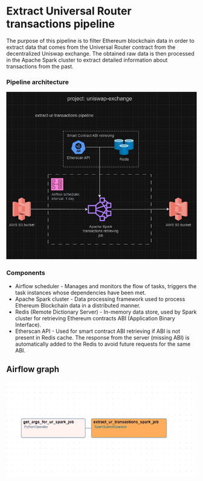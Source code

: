 # Extract Universal Router transactions pipeline

The purpose of this pipeline is to filter Ethereum blockchain data in order to extract data that comes 
from the Universal Router contract from the decentralized Uniswap exchange. 
The obtained raw data is then processed in the Apache Spark cluster to extract detailed information 
about transactions from the past.

### Pipeline architecture
![architecture.png](docs/architecture.png)

### Components
* Airflow scheduler - Manages and monitors the flow of tasks, triggers the task instances whose dependencies have been met.
* Apache Spark cluster - Data processing framework used to process Ethereum Blockchain data in a distributed manner.
* Redis (Remote Dictionary Server) - In-memory data store, used by Spark cluster for retrieving Ethereum contracts ABI (Application Binary Interface).
* Etherscan API - Used for smart contract ABI retrieving if ABI is not present in Redis cache.
The response from the server (missing ABI) is automatically added to the Redis to avoid future requests for the same ABI.

## Airflow graph
![airflow-graph.png](docs/airflow-graph.png)